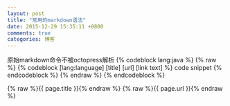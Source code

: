 ```yaml
---
layout: post
title: "常用的markdown语法"
date: 2015-12-29 15:35:11 +0800
comments: true
categories: 博客
---
```

原始markdown命令不被octopress解析
{% codeblock lang:java  %}
{% raw %}
{% codeblock [lang:language] [title] [url] [link text] %}
code snippet
{% endcodeblock %}
{% endraw %}
{% endcodeblock %}

{% raw %}{{ page.title }}{% endraw %} {% raw %}{{ page.url }}{% endraw %}